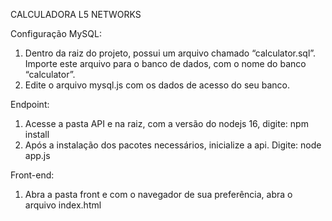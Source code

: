 CALCULADORA L5 NETWORKS

Configuração MySQL: 

1.	Dentro da raiz do projeto, possui um arquivo chamado “calculator.sql”. Importe este arquivo para o banco de dados, com o nome do banco “calculator”.
2.	Edite o arquivo mysql.js com os dados de acesso do seu banco.
 
Endpoint: 

1.	Acesse a pasta API e na raiz, com a versão do nodejs 16, digite: npm install
2.	Após a instalação dos pacotes necessários, inicialize a api. Digite: node app.js

Front-end:
1.	Abra a pasta front e com o navegador de sua preferência, abra o arquivo index.html
